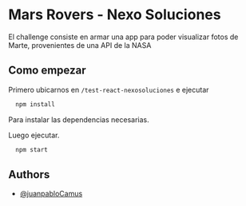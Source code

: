 # Mars Rovers - Nexo Soluciones

El challenge consiste en armar una app para poder visualizar fotos de Marte, provenientes de una API de la NASA

## Como empezar

Primero ubicarnos en `/test-react-nexosoluciones` e ejecutar

```bash
  npm install
```

Para instalar las dependencias necesarias.

Luego ejecutar.

```bash
  npm start
```

## Authors

- [@juanpabloCamus](https://www.github.com/juanpabloCamus)
